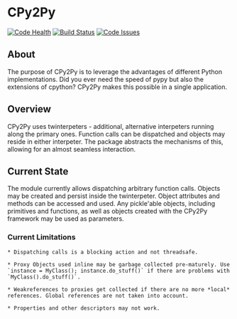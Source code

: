 # CPy2Py #
[![Code Health](https://landscape.io/github/maxfischer2781/cpy2py/master/landscape.svg?style=flat)](https://landscape.io/github/maxfischer2781/cpy2py/master)
[![Build Status](https://travis-ci.org/maxfischer2781/cpy2py.svg?branch=master)](https://travis-ci.org/maxfischer2781/cpy2py)
[![Code Issues](https://www.quantifiedcode.com/api/v1/project/fa44a076922a4047a736e29bb0a206f4/badge.svg)](https://www.quantifiedcode.com/app/project/fa44a076922a4047a736e29bb0a206f4)

## About ##

The purpose of CPy2Py is to leverage the advantages of different Python implementations.
Did you ever need the speed of pypy but also the extensions of cpython?
CPy2Py makes this possible in a single application.

## Overview ##

CPy2Py uses twinterpeters - additional, alternative interpeters running along the primary ones.
Function calls can be dispatched and objects may reside in either interpeter.
The package abstracts the mechanisms of this, allowing for an almost seamless interaction.

## Current State ##

The module currently allows dispatching arbitrary function calls.
Objects may be created and persist inside the twinterpeter.
Object attributes and methods can be accessed and used.
Any pickle'able objects, including primitives and functions, as well as objects created with the CPy2Py framework may be used as parameters.

### Current Limitations ###

    * Dispatching calls is a blocking action and not threadsafe.

    * Proxy Objects used inline may be garbage collected pre-maturely. Use `instance = MyClass(); instance.do_stuff()` if there are problems with `MyClass().do_stuff()`.

    * Weakreferences to proxies get collected if there are no more *local* references. Global references are not taken into account.

    * Properties and other descriptors may not work. 
